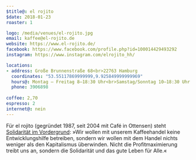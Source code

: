 ```yaml
---
$title@: el rojito
$date: 2018-01-23
roaster: 1

logo: /media/venues/el-rojito.jpg
email: kaffee@el-rojito.de
website: https://www.el-rojito.de/
facebook: https://www.facebook.com/profile.php?id=100014429493292
instagram: https://www.instagram.com/elrojito_hh/

locations:
- address: Große Brunnenstraße 68<br>22763 Hamburg
  coordinates: "53.55117869999999,9.925849999999969"
  hours@: Montag – Freitag 8–18:30 Uhr<br>Samstag/Sonntag 10–18:30 Uhr
  phone: 3906898
  
coffee: 2,70
espresso: 2
internet@: nein
---
```


Für el rojito (gegründet 1987, seit 2004 mit Café in Ottensen) steht [Solidarität im Vordergrund](https://www.el-rojito.de/content/solidarische-%C3%B6konomie): »Wir wollen mit unserem Kaffeehandel keine Entwicklungshilfe betreiben, sondern wir wollen mit dem Handel nichts weniger als den Kapitalismus überwinden. Nicht die Profitmaximierung treibt uns an, sondern die Solidarität und das gute Leben für Alle.«